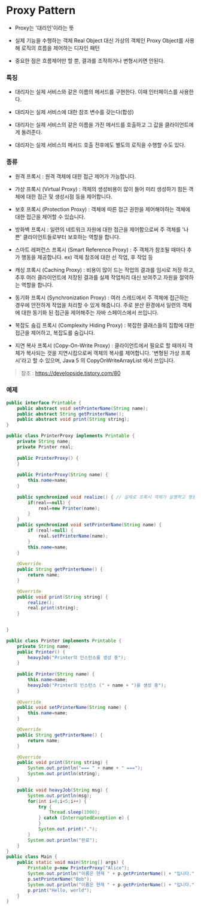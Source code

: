 # Proxy Pattern

- Proxy는 '대리인'이라는 뜻 

- 실제 기능을 수행하는 객체 Real Object 대신 가상의 객체인 Proxy Object를 사용해 로직의 흐름을 제어하는 디자인 패턴

- 중요한 점은 흐름제어만 할 뿐, 결과를 조작하거나 변형시키면 안된다.



### 특징

- 대리자는 실제 서비스와 같은 이름의 메서드를 구현한다. 이때 인터페이스를 사용한다.

- 대리자는 실제 서비스에 대한 참조 변수를 갖는다(합성)

- 대리자는 실제 서비스의 같은 이름을 가진 메서드를 호출하고 그 값을 클라이언트에게 돌려준다.

- 대리자는 실제 서비스의 메서드 호출 전후에도 별도의 로직을 수행할 수도 있다.
 

### 종류

- 원격 프록시 : 원격 객체에 대한 접근 제어가 가능합니다.

- 가상 프록시 (Virtual Proxy) : 객체의 생성비용이 많이 들어 미리 생성하기 힘든 객체에 대한 접근 및 생성시점 등을 제어합니다.

- 보호 프록시 (Protection Proxy) : 객체에 따른 접근 권한을 제어해야하는 객체에 대한 접근을 제어할 수 있습니다.

- 방화벽 프록시 : 일련의 네트워크 자원에 대한 접근을 제어함으로써 주 객체를 '나쁜' 클라이언트들로부터 보호하는 역할을 합니다.

- 스마트 레퍼런스 프록시 (Smart Reference Proxy) : 주 객체가 참조될 때마다 추가 행동을 제공합니다. ex) 객체 참조에 대한 선 작업, 후 작업 등

- 캐싱 프록시 (Caching Proxy) : 비용이 많이 드는 작업의 결과를 임시로 저장 하고, 추후 여러 클라이언트에 저장된 결과를 실제 작업처리 대신 보여주고 자원을 절약하는 역할을 합니다.

- 동기화 프록시 (Synchronization Proxy) : 여러 스레드에서 주 객체에 접근하는 경우에 안전하게 작업을 처리할 수 있게 해줍니다. 주로 분산 환경에서 일련의 객체에 대한 동기화 된 접근을 제어해주는 자바 스페이스에서 쓰입니다.

- 복잡도 숨김 프록시 (Complexity Hiding Proxy) : 복잡한 클래스들의 집합에 대한 접근을 제어하고, 복잡도를 숨깁니다. 

- 지연 복사 프록시 (Copy-On-Write Proxy) : 클라이언트에서 필요로 할 때까지 객체가 복사되는 것을 지연시킴으로써 객체의 복사를 제어합니다. '변형된 가상 프록시'라고 할 수 있으며, Java 5 의 CopyOnWriteArrayList 에서 쓰입니다.

> 참조 : https://developside.tistory.com/80


### 예제

```java
public interface Printable {
	public abstract void setPrinterName(String name);
	public abstract String getPrinterName(); 
	public abstract void print(String string);
}

public class PrinterProxy implements Printable {
	private String name; 
	private Printer real;
	
	public PrinterProxy() {
	}
	
	public PrinterProxy(String name) {
		this.name=name;
	}
	
    public synchronized void realize() { // 실제로 프록시 객체가 실행학고 행동할 실제 객체 생성 
		if(real==null) {
			real=new Printer(name);
		}
	}
	public synchronized void setPrinterName(String name) {
		if (real!=null) {
			real.setPrinterName(name);
		}
		this.name=name;
	}
	
	@Override
	public String getPrinterName() {
		return name;
	}

	@Override
	public void print(String string) {
		realize();
		real.print(string);
	}

	
}

public class Printer implements Printable {
	private String name;
	public Printer() {
		heavyJob("Printer의 인스턴스를 생성 중");
	}
	
	public Printer(String name) {
		this.name=name;
		heavyJob("Printer의 인스턴스 (" + name + ")을 생성 중");
	}
	
	@Override
	public void setPrinterName(String name) {
		this.name=name;
	}

	@Override
	public String getPrinterName() {
		return name;
	}

	@Override
	public void print(String string) {
		System.out.println("=== " + name + " ===");
		System.out.println(string);
	}

	public void heavyJob(String msg) {
		System.out.println(msg);
		for(int i=0;i<5;i++) {
			try {
				Thread.sleep(1000);
			} catch (InterruptedException e) {
			}
			System.out.print(".");
		}
		System.out.println("완료");
	}
}
public class Main {
	public static void main(String[] args) {
		Printable p=new PrinterProxy("Alice");
		System.out.println("이름은 현재 " + p.getPrinterName() + "입니다.");
		p.setPrinterName("Bob");
		System.out.println("이름은 현재 " + p.getPrinterName() + "입니다.");
		p.print("Hello, world");
	}
}
```


